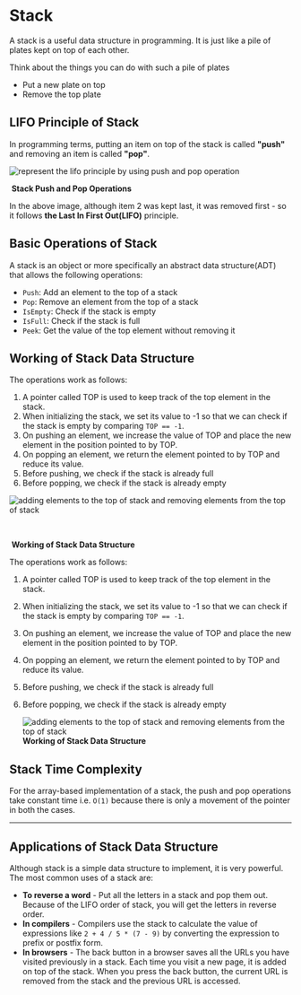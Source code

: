 # Stack

A stack is a useful data structure in programming. It is just like a pile of plates kept on top of each other.

Think about the things you can do with such a pile of plates

- Put a new plate on top
- Remove the top plate

## LIFO Principle of Stack

In programming terms, putting an item on top of the stack is called **"push"** and removing an item is called **"pop"**.

<img src='https://cdn.programiz.com/sites/tutorial2program/files/stack.png' alt="represent the lifo principle by using push and pop operation"/>

​											                                      **Stack Push and Pop Operations**

In the above image, although item 2 was kept last, it was removed first - so it follows **the Last In First Out(LIFO)** principle.





## Basic Operations of Stack



A stack is an object or more specifically an abstract data structure(ADT) that allows the following operations:

- `Push`: Add an element to the top of a stack
- `Pop`: Remove an element from the top of a stack
- `IsEmpty`: Check if the stack is empty
- `IsFull`: Check if the stack is full
- `Peek`: Get the value of the top element without removing it



## Working of Stack Data Structure

The operations work as follows:

1. A pointer called TOP is used to keep track of the top element in the stack.
2. When initializing the stack, we set its value to -1 so that we can check if the stack is empty by comparing `TOP == -1`.
3. On pushing an element, we increase the value of TOP and place the new element in the position pointed to by TOP.
4. On popping an element, we return the element pointed to by TOP and reduce its value.
5. Before pushing, we check if the stack is already full
6. Before popping, we check if the stack is already empty

![adding elements to the top of stack and removing elements from the top of stack](https://cdn.programiz.com/sites/tutorial2program/files/stack-operations.png)

​                                                                                    

​																			**Working of Stack Data Structure**

The operations work as follows:

1. A pointer called TOP is used to keep track of the top element in the stack.

2. When initializing the stack, we set its value to -1 so that we can check if the stack is empty by comparing `TOP == -1`.

3. On pushing an element, we increase the value of TOP and place the new element in the position pointed to by TOP.

4. On popping an element, we return the element pointed to by TOP and reduce its value.

5. Before pushing, we check if the stack is already full

6. Before popping, we check if the stack is already empty

   ![adding elements to the top of stack and removing elements from the top of stack](https://cdn.programiz.com/sites/tutorial2program/files/stack-operations.png)																	          **Working of Stack Data Structure**



## Stack Time Complexity

For the array-based implementation of a stack, the push and pop operations take constant time i.e. `O(1)` because there is only a movement of the pointer in both the cases.

------

## Applications of Stack Data Structure

Although stack is a simple data structure to implement, it is very powerful. The most common uses of a stack are:

- **To reverse a word** - Put all the letters in a stack and pop them out. Because of the LIFO order of stack, you will get the letters in reverse order.
- **In compilers** - Compilers use the stack to calculate the value of expressions like `2 + 4 / 5 * (7 - 9)` by converting the expression to prefix or postfix form.
- **In browsers** - The back button in a browser saves all the URLs you have visited previously in a stack. Each time you visit a new page, it is added on top of the stack. When you press the back button, the current URL is removed from the stack and the previous URL is accessed.



